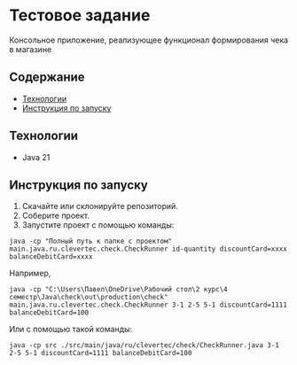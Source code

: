 # Тестовое задание
Консольное приложение, реализующее функционал формирования чека в магазине
## Содержание 
- [Технологии](#технологии)
- [Инструкция по запуску](#инструкция-по-запуску)
## Технологии
- Java 21
## Инструкция по запуску
1. Скачайте или склонируйте репозиторий.
2. Соберите проект.
3. Запустите проект с помощью команды:
```
java -cp "Полный путь к папке с проектом" main.java.ru.clevertec.check.CheckRunner id-quantity discountCard=xxxx balanceDebitCard=xxxx
```
Например,
```
java -cp "C:\Users\Павел\OneDrive\Рабочий стол\2 курс\4 семестр\Java\check\out\production\check" main.java.ru.clevertec.check.CheckRunner 3-1 2-5 5-1 discountCard=1111 balanceDebitCard=100
```
Или с помощью такой команды:
```
java -cp src ./src/main/java/ru/clevertec/check/CheckRunner.java 3-1 2-5 5-1 discountCard=1111 balanceDebitCard=100
```
